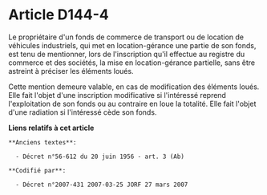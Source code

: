 # Article D144-4

Le propriétaire d'un fonds de commerce de transport ou de location de véhicules industriels, qui met en location-gérance une
partie de son fonds, est tenu de mentionner, lors de l'inscription qu'il effectue au registre du commerce et des sociétés, la
mise en location-gérance partielle, sans être astreint à préciser les éléments loués.

Cette mention demeure valable, en cas de modification des éléments loués. Elle fait l'objet d'une inscription modificative si
l'intéressé reprend l'exploitation de son fonds ou au contraire en loue la totalité. Elle fait l'objet d'une radiation si
l'intéressé cède son fonds.

**Liens relatifs à cet article**

	**Anciens textes**:

	  - Décret n°56-612 du 20 juin 1956 - art. 3 (Ab)

	**Codifié par**:

	  - Décret n°2007-431 2007-03-25 JORF 27 mars 2007

